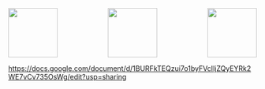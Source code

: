 <div style="display: flex; justify-content: space-between;">
    <img src="https://github.com/Mshashikanth1/README/assets/57630057/f0b76458-4a60-4343-93f0-21351a924f2a" width="100" />
    <img src="https://github.com/Mshashikanth1/README/assets/57630057/44f2cde8-b9b0-41c6-865e-f52b2cae72c0" width="100" />
    <img src="https://github.com/Mshashikanth1/Mshashikanth1/assets/57630057/b5c89eeb-1a33-457e-9037-5a064897dd23" width="100" />
<!--     <img src="https://github.com/Mshashikanth1/Mshashikanth1/assets/57630057/77318ab0-8806-4106-b72f-01851a4b0982" width="100" /> -->
</div>

https://docs.google.com/document/d/1BURFkTEQzui7o1byFVcIljZQyEYRk2WE7vCv735OsWg/edit?usp=sharing



